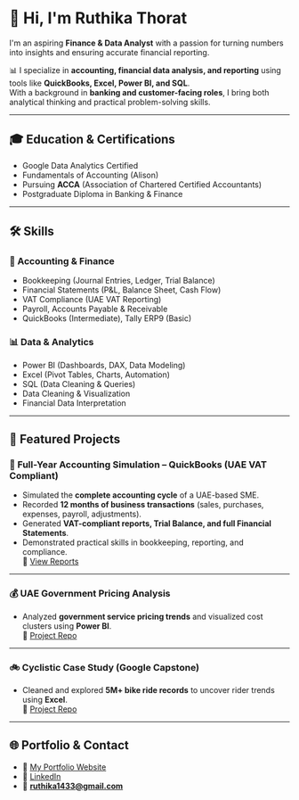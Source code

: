 # 👋 Hi, I'm Ruthika Thorat

I'm an aspiring **Finance & Data Analyst** with a passion for turning numbers into insights and ensuring accurate financial reporting.

📊 I specialize in **accounting, financial data analysis, and reporting** using tools like **QuickBooks, Excel, Power BI, and SQL**.  
With a background in **banking and customer-facing roles**, I bring both analytical thinking and practical problem-solving skills.

---

## 🎓 Education & Certifications
- Google Data Analytics Certified  
- Fundamentals of Accounting (Alison)  
- Pursuing **ACCA** (Association of Chartered Certified Accountants)  
- Postgraduate Diploma in Banking & Finance  

---

## 🛠️ Skills

### 📒 Accounting & Finance
- Bookkeeping (Journal Entries, Ledger, Trial Balance)  
- Financial Statements (P&L, Balance Sheet, Cash Flow)  
- VAT Compliance (UAE VAT Reporting)  
- Payroll, Accounts Payable & Receivable  
- QuickBooks (Intermediate), Tally ERP9 (Basic)  

### 📊 Data & Analytics
- Power BI (Dashboards, DAX, Data Modeling)  
- Excel (Pivot Tables, Charts, Automation)  
- SQL (Data Cleaning & Queries)  
- Data Cleaning & Visualization  
- Financial Data Interpretation  

---

## 📂 Featured Projects

### 📘 Full-Year Accounting Simulation – QuickBooks (UAE VAT Compliant)
- Simulated the **complete accounting cycle** of a UAE-based SME.  
- Recorded **12 months of business transactions** (sales, purchases, expenses, payroll, adjustments).  
- Generated **VAT-compliant reports, Trial Balance, and full Financial Statements**.  
- Demonstrated practical skills in bookkeeping, reporting, and compliance.  
📂 [View Reports](./Reports)

---

### 💰 UAE Government Pricing Analysis
- Analyzed **government service pricing trends** and visualized cost clusters using **Power BI**.  
🔗 [Project Repo](https://github.com/ruthika619/uae-government-pricing-analysis)

---

### 🚲 Cyclistic Case Study (Google Capstone)
- Cleaned and explored **5M+ bike ride records** to uncover rider trends using **Excel**.  
🔗 [Project Repo](https://github.com/ruthika619/cyclistic-case-study)

---

## 🌐 Portfolio & Contact
- 🔗 [My Portfolio Website](https://ruthika619.github.io)  
- 💼 [LinkedIn](https://linkedin.com/in/ruthika-thorat-4059531a0)  
- 📧 **ruthika1433@gmail.com**
